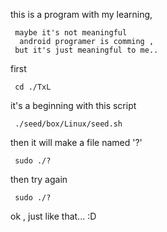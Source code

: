 



this is a program with my learning,

     maybe it's not meaningful
      android programer is comming ,
     but it's just meaningful to me..



 first

     cd ./TxL


 it's a beginning with this script

     ./seed/box/Linux/seed.sh


 then it will make a file named '?'


     sudo ./?


 then try again


     sudo ./?


  ok , just like that... :D
